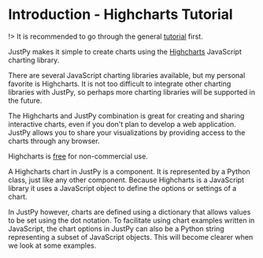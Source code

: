 # Introduction - Highcharts Tutorial

!> It is recommended to go through the general [tutorial](tutorial/getting_started.md) first. 

JustPy makes it simple to create charts using the [Highcharts](https://www.highcharts.com/) JavaScript charting library.

There are several JavaScript charting libraries available, but my personal favorite is Highcharts. It is not too difficult to integrate other charting libraries with JustPy, so perhaps more charting libraries will be supported in the future.

The Highcharts and JustPy combination is great for creating and sharing interactive charts, even if you don't plan to develop a web application. JustPy allows you to share your visualizations by providing access to the charts through any browser.
 
Highcharts is [free](https://shop.highsoft.com/faq#Non-Commercial-0) for non-commercial use.

A Highcharts chart in JustPy is a component. It is represented by a Python class, just like any other component. Because Highcharts is a JavaScript library it uses a JavaScript object to define the options or settings of a chart. 

In JustPy however, charts are defined using a dictionary that allows values to be set using the dot notation. To facilitate using chart examples written in JavaScript, the chart options in JustPy can also be a Python string representing a subset of JavaScript objects. This will become clearer when we look at some examples.

